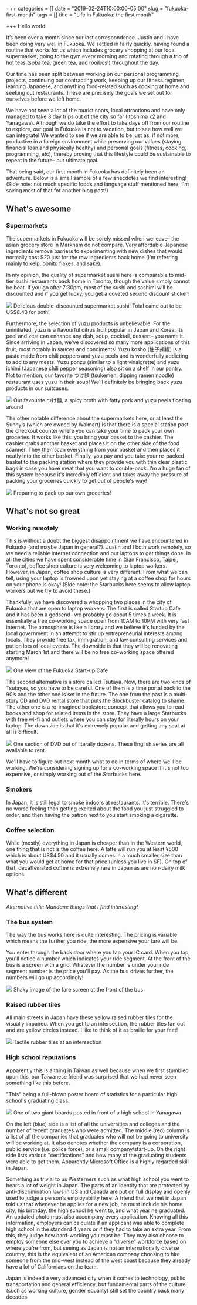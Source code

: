 +++
categories = []
date = "2019-02-24T10:00:00-05:00"
slug = "fukuoka-first-month"
tags = []
title = "Life in Fukuoka: the first month"

+++
Hello world!

It’s been over a month since our last correspondence. Justin and I have been doing very well in Fukuoka. We settled in fairly quickly, having found a routine that works for us which includes grocery shopping at our local supermarket, going to the gym every morning and rotating through a trio of hot teas (soba tea, green tea, and rooibos!) throughout the day.

Our time has been split between working on our personal programming projects, continuing our contracting work, keeping up our fitness regimen, learning Japanese, and anything food-related such as cooking at home and seeking out restaurants. These are precisely the goals we set out for ourselves before we left home.

We have not seen a lot of the tourist spots, local attractions and have only managed to take 3 day trips out of the city so far (Itoshima x2 and Yanagawa). Although we do take the effort to take days off from our routine to explore, our goal in Fukuoka is not to vacation, but to see how well we can integrate! We wanted to see if we are able to be just as, if not more, productive in a foreign environment while preserving our values (staying financial lean and physically healthy) and personal goals (fitness, cooking, programming, etc), thereby proving that this lifestyle could be sustainable to repeat in the future– our ultimate goal.

That being said, our first month in Fukuoka has definitely been an adventure. Below is a small sample of a few anecdotes we find interesting! (Side note: not much specific foods and language stuff mentioned here; I'm saving most of that for another blog post!)

## What's awesome

### Supermarkets

The supermarkets in Fukuoka will be sorely missed when we leave– the asian grocery store in Markham do not compare. Very affordable Japanese ingredients remove barriers to experimenting with new dishes that would normally cost $20 just for the raw ingredients back home (I'm referring mainly to kelp, bonito flakes, and sake).

In my opinion, the quality of supermarket sushi here is comparable to mid-tier sushi restaurants back home in Toronto, though the value simply cannot be beat. If you go after 7:30pm, most of the sushi and sashimi will be discounted and if you get lucky, you get a coveted second discount sticker!

![](/uploads/MVIMG_20190124_202222.jpg)
<span class="caption">Delicious double-discounted supermarket sushi! Total came out to be US$8.43 for both!</span>

Furthermore, the selection of yuzu products is unbelievable. For the uninitiated, yuzu is a  flavourful citrus fruit popular in Japan and Korea. Its peel and zest can enhance any dish, soup, cocktail, dessert– you name it. Since arriving in Japan, we've discovered so many more applications of this fruit, most notably in sauces and condiments! Yuzu kosho (柚子胡椒) is a paste made from chili peppers and yuzu peels and is wonderfully addicting to add to any meats. Yuzu ponzu (similar to a light vinaigrette) and yuzu ichimi (Japanese chili pepper seasoning) also sit on a shelf in our pantry. Not to mention, our favorite つけ麺 (tsukemen, dipping ramen noodle) restaurant uses yuzu in their soup! We'll definitely be bringing back yuzu products in our suitcases.

![](/uploads/MVIMG_20190120_130509.jpg)
<span class="caption">Our favourite つけ麺, a spicy broth with fatty pork and yuzu peels floating around</span>

The other notable difference about the supermarkets here, or at least the Sunny’s (which are owned by Walmart) is that there is a special station past the checkout counter where you can take your time to pack your own groceries. It works like this: you bring your basket to the cashier. The cashier grabs another basket and places it on the other side of the food scanner. They then scan everything from your basket and then places it neatly into the other basket. Finally, you pay and you take your re-packed basket to the packing station where they provide you with thin clear plastic bags in case you have meat that you want to double-pack. I'm a huge fan of this system because it's incredibly efficient and  takes away the pressure of packing your groceries quickly to get out of people's way!

![](/uploads/MVIMG_20190214_113749.jpg)
<span class="caption">Preparing to pack up our own groceries!</span>

## What's not so great

### Working remotely

This is without a doubt the biggest disappointment we have encountered in Fukuoka (and maybe Japan in general?). Justin and I both work remotely, so we need a reliable internet connection and our laptops to get things done. In all the cities we have spent considerable time in (San Francisco, Taipei, Toronto), coffee shop culture is very welcoming to laptop workers. However, in Japan, coffee shop culture is very different. From what we can tell, using your laptop is frowned upon yet staying at a coffee shop for hours on your phone is okay! (Side note: the Starbucks here seems to allow laptop workers but we try to avoid these.)

Thankfully, we have discovered a whopping two places in the city of Fukuoka that are open to laptop workers. The first is called Startup Cafe and it has been a godsend– we probably go about 5 times a week. It is essentially a free co-working space open from 10AM to 10PM with very fast internet. The atmosphere is like a library and we believe it’s funded by the local government in an attempt to stir up entrepreneurial interests among locals. They provide free tax, immigration, and law consulting services and put on lots of local events. The downside is that they will be renovating starting March 1st and there will be no free co-working space offered anymore!

![](/uploads/startupcafe.jpg)
<span class="caption">One view of the Fukuoka Start-up Cafe</span>

The second alternative is a store called Tsutaya. Now, there are two kinds of Tsutayas, so you have to be careful. One of them is a time portal back to the 90’s and the other one is set in the future. The one from the past is a multi-story CD and DVD rental store that puts the Blockbuster catalog to shame. The other one is a re-imagined bookstore concept that allows you to read books and shop for related items in the store. They have a large Starbucks with free wi-fi and outlets where you can stay for literally hours on your laptop. The downside is that it's extremely popular and getting any seat at all is difficult.

![](/uploads/MVIMG_20190130_152812.jpg)
<span class="caption">One section of DVD out of literally dozens. These English series are all available to rent.</span>

We'll have to figure out next month what to do in terms of where we'll be working. We're considering signing up for a co-working space if it's not too expensive, or simply working out of the Starbucks here.

### Smokers

In Japan, it is still legal to smoke indoors at restaurants. It's terrible. There's no worse feeling than getting excited about the food you just struggled to order, and then having the patron next to you start smoking a cigarette.

### Coffee selection

While (mostly) everything in Japan is cheaper than in the Western world, one thing that is not is the coffee here. A latte will run you at least ¥500 which is about US$4.50 and it usually comes in a much smaller size than what you would get at home for that price (unless you live in SF). On top of that, decaffeinated coffee is extremely rare in Japan as are non-dairy milk options.

## What's different

_Alternative title: Mundane things that I find interesting!_

### The bus system

The way the bus works here is quite interesting. The pricing is variable which means the further you ride, the more expensive your fare will be.

You enter through the back door where you tap your IC card. When you tap, you'll notice a number which indicates your ride segment. At the front of the bus is a screen with a grid. Whatever the number is under your ride segment number is the price you'll pay. As the bus drives further, the numbers will go up accordingly!

![](/uploads/MVIMG_20190212_174716.jpg)
<span class="caption">Shaky image of the fare screen at the front of the bus</span>

### Raised rubber tiles

All main streets in Japan have these yellow raised rubber tiles for the visually impaired. When you get to an intersection, the rubber tiles fan out and are yellow circles instead. I like to think of it as braille for your feet!

![](/uploads/MVIMG_20190224_121058.jpg)
<span class="caption">Tactile rubber tiles at an intersection</span>

### High school reputations

Apparently this is a thing in Taiwan as well because when we first stumbled upon this, our Taiwanese friend was surprised that we had never seen something like this before.

"This" being a full-blown poster board of statistics for a particular high school's graduating class.

![](/uploads/MVIMG_20190224_124203.jpg)
<span class="caption">One of two giant boards posted in front of a high school in Yanagawa</span>

On the left (blue) side is a list of all the universities and colleges and the number of recent graduates who were admitted. The middle (red) column is a list of all the companies that graduates who will not be going to university will be working at. It also denotes whether the company is a corporation, public service (i.e. police force), or a small company/start-up. On the right side lists various "certifications" and how many of the graduating students were able to get them. Apparently Microsoft Office is a highly regarded skill in Japan.

Something as trivial to us Westerners such as what high school you went to bears a lot of weight in Japan. The parts of an identity that are protected by anti-discrimination laws in US and Canada are put on full display and openly used to judge a person's employability here. A friend that we met in Japan told us that whenever he applies for a new job, he must include his home city, his birthday, the high school he went to, and what year he graduated. An updated photo must also accompany every application. Knowing all this information, employers can calculate if an applicant was able to complete high school in the standard 4 years or if they had to take an extra year. From this, they judge how hard-working you must be. They may also choose to employ someone else over you to achieve a "diverse" workforce based on where you're from, but seeing as Japan is not an internationally diverse country, this is the equivalent of an American company choosing to hire someone from the mid-west instead of the west coast because they already have a lot of Californians on the team.

Japan is indeed a very advanced city when it comes to technology, public transportation and general efficiency, but fundamental parts of the culture (such as working culture, gender equality) still set the country back many decades.